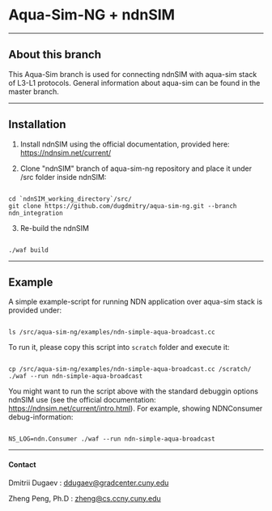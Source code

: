# Aqua-Sim-NG + ndnSIM

-------------------------------------

## About this branch

This Aqua-Sim branch is used for connecting ndnSIM with aqua-sim stack of L3-L1 protocols. General information about aqua-sim can be found in the master branch.

--------------------------------------

## Installation

1. Install ndnSIM using the official documentation, provided here:
https://ndnsim.net/current/

2. Clone "ndnSIM" branch of aqua-sim-ng repository and place it under /src folder inside ndnSIM:

<pre><code>
cd `ndnSIM_working_directory`/src/
git clone https://github.com/dugdmitry/aqua-sim-ng.git --branch ndn_integration
</code></pre>

3. Re-build the ndnSIM

<pre><code>
./waf build
</code></pre>

--------------------------------------

## Example

A simple example-script for running NDN application over aqua-sim stack is provided under:

<pre><code>
ls <ndnSIM_working_directory>/src/aqua-sim-ng/examples/ndn-simple-aqua-broadcast.cc
</code></pre>

To run it, please copy this script into `scratch` folder and execute it:

<pre><code>
cp <ndnSIM_working_directory>/src/aqua-sim-ng/examples/ndn-simple-aqua-broadcast.cc <ndnSIM_working_directory>/scratch/
./waf --run ndn-simple-aqua-broadcast
</code></pre>

You might want to run the script above with the standard debuggin options ndnSIM use (see the official documentation: https://ndnsim.net/current/intro.html). For example, showing NDNConsumer debug-information:

<pre><code>
NS_LOG=ndn.Consumer ./waf --run ndn-simple-aqua-broadcast</code></pre>


--------------------------------------

#### Contact

Dmitrii Dugaev : <ddugaev@gradcenter.cuny.edu>

Zheng Peng, Ph.D : <zheng@cs.ccny.cuny.edu>
